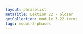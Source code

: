 ```yaml
---
layout: phraselist
metaTitle: Lektion 22 - Gloser
getCollection: module-3-22-terms
tags: modul-3-phases
---
```


